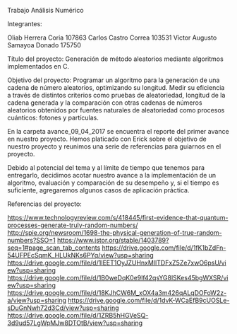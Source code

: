 Trabajo Análisis Numérico

Integrantes:

Oliab Herrera Coria 107863
Carlos Castro Correa 103531
Víctor Augusto Samayoa Donado 175750

Título del proyecto: 
Generación de método aleatorios mediante algoritmos implementados en C.

Objetivo del proyecto: 
Programar un algoritmo para la generación de una cadena de número aleatorios, optimizando  su longitud. Medir su eficiencia a través de distintos criterios como pruebas de aleatoriedad, longitud de la cadena generada y la comparación con otras cadenas de números aleatorios obtenidos por fuentes naturales de aleatoriedad como procesos cuánticos: fotones y partículas. 

En la carpeta avance_09_04_2017 se encuentra el reporte del primer avance en nuestro proyecto. Hemos platicado con Erick sobre el objetivo de nuestro proyecto y reunimos una serie de referencias para guiarnos en el proyecto.


Debido al potencial del tema y al límite de tiempo que tenemos para entregarlo, decidimos acotar  nuestro avance a la implementación de un algoritmo, evaluación y comparación de su desempeño y, si el tiempo es suficiente, agregaremos algunos casos de aplicación práctica.

Referencias del proyecto:


https://www.technologyreview.com/s/418445/first-evidence-that-quantum-processes-generate-truly-random-numbers/
http://spie.org/newsroom/1698-the-physical-generation-of-true-random-numbers?SSO=1
https://www.jstor.org/stable/1403789?seq=1#page_scan_tab_contents
https://drive.google.com/file/d/1fK1bZdFn-54UFPEcSqmK_HLUkNKs6PYq/view?usp=sharing
https://drive.google.com/file/d/1IEET1OyJZUHnxMIlTDFxZ5Ze7xwO6psU/view?usp=sharing
https://drive.google.com/file/d/1B0weDqK0e9lf42qsYG8lSKes45bgWXSR/view?usp=sharing
https://drive.google.com/file/d/18KJhCW6M_xOX4a3m426qALqDOFoW2z-a/view?usp=sharing
https://drive.google.com/file/d/1dvK-WCaEfB9cUOSLe-sDuGnNwh72d3Cd/view?usp=sharing
https://drive.google.com/file/d/1ZRB5hHGVeSQ-3d9ud57LgWpMJw8DTOtB/view?usp=sharing


